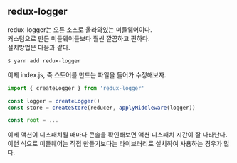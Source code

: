 ## redux-logger

redux-logger는 오픈 소스로 올라와있는 미들웨어이다.  
커스텀으로 만든 미들웨어들보다 훨씬 깔끔하고 편하다.  
설치방법은 다음과 같다.

```
$ yarn add redux-logger
```

이제 index.js, 즉 스토어를 만드는 파일을 들어가 수정해보자.

```js
import { createLogger } from 'redux-logger'

const logger = createLogger()
const store = createStore(reducer, applyMiddleware(logger))

const root = ...
```

이제 액션이 디스패치될 때마다 콘솔을 확인해보면 액션 디스패치 시간이 잘 나타난다.  
이런 식으로 미들웨어는 직접 만들기보다는 라이브러리로 설치하여 사용하는 경우가 많다.
